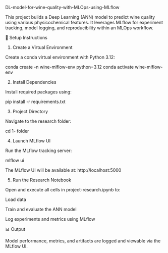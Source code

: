 DL-model-for-wine-quality-with-MLOps-using-MLflow

This project builds a Deep Learning (ANN) model to predict wine quality using various physicochemical features. It leverages MLflow for experiment tracking, model logging, and reproducibility within an MLOps workflow.

🔧 Setup Instructions

1. Create a Virtual Environment

Create a conda virtual environment with Python 3.12:

conda create -n wine-mlflow-env python=3.12
conda activate wine-mlflow-env

2. Install Dependencies

Install required packages using:

pip install -r requirements.txt

3. Project Directory

Navigate to the research folder:

cd 1- folder

4. Launch MLflow UI

Run the MLflow tracking server:

mlflow ui

The MLflow UI will be available at: http://localhost:5000

5. Run the Research Notebook

Open and execute all cells in project-research.ipynb to:

Load data

Train and evaluate the ANN model

Log experiments and metrics using MLflow

📊 Output

Model performance, metrics, and artifacts are logged and viewable via the MLflow UI.

